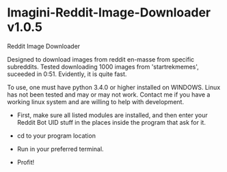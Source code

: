 # Imagini-Reddit-Image-Downloader v1.0.5
Reddit Image Downloader

Designed to download images from reddit en-masse from specific subreddits.
Tested downloading 1000 images from 'startrekmemes', suceeded in 0:51. Evidently, it is quite fast.

To use, one must have python 3.4.0 or higher installed on WINDOWS. Linux has not been tested and may or may not work.
Contact me if you have a working linux system and are willing to help with development.

 - First, make sure all listed modules are installed, and then enter your Reddit Bot UID stuff in the places inside the program that ask for it.

 - cd to your program location

 - Run in your preferred terminal.
 
 - Profit!
